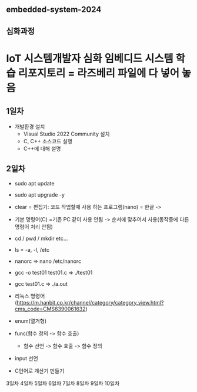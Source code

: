 ## embedded-system-2024

## 심화과정
# IoT 시스템개발자 심화 임베디드 시스템 학습 리포지토리 = 라즈베리 파일에 다 넣어 놓음

## 1일차
- 개발환경 설치
    - Visual Studio 2022 Community 설치
    - C, C++ 소스코드 실행
    - C++에 대해 설명
## 2일차
- sudo apt update

- sudo apt upgrade -y

- clear = 편집기: 코드 작업할때 사용 하는 프로그램(nano) = 한글 ->

- 기본 명령어(C) =기존 PC 같이 사용 안됨 -> 순서에 맞추어서 사용(동작중에 다른 명령어 처리 안됨)

- cd / pwd / mkdir etc...

- ls = -a, -l, /etc

- nanorc => nano /etc/nanorc

- gcc -o test01 test01.c => ./test01

- gcc test01.c => ./a.out

- 리눅스 명령어 (https://m.hanbit.co.kr/channel/category/category_view.html?cms_code=CMS6390061632)

- enum(열거형)

- func(함수 정의 -> 함수 호출)
    - 함수 선언 -> 함수 호출 -> 함수 정의
- input 선언

- C언어로 계산기 만들기

3일차
4일차
5일차
6일차
7일차
8일차
9일차
10일차